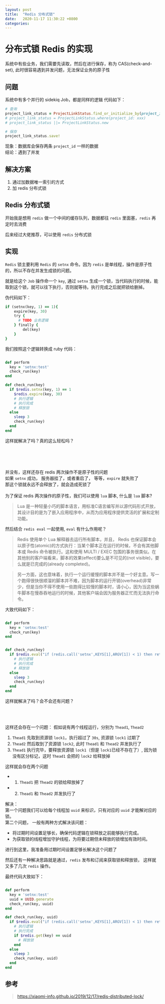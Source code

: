 ```yaml
---
layout: post
title:  "Redis 分布式锁"
date:   2020-11-17 11:30:22 +0800
categories:
---
```

# 分布式锁 Redis 的实现
系统中有些业务，我们需要先读取，然后在进行保存，称为 CAS(check-and-set), 此时很容易遇到并发问题，无法保证业务的原子性

## 问题
系统中有多个并行的 sidekiq Job，都是同样的逻辑
代码如下：
```rb
# 查询
project_link_status = ProjectLinkStatus.find_or_initialize_by(project_id: xxx)
# project_link_status = ProjectLinkStatus.where(project_id: xxx)
# project_link_status ||= ProjectLinkStatus.new

# 保存
project_link_status.save!
```
现象：数据库会保存两条 `project_id` 一样的数据<br>
结论：遇到了并发<br>

## 解决方案
1. 通过加数据唯一索引的方式
2. 加 redis 分布式锁

## Redis 分布式锁

开始我是想用 `redis` 做一个中间的缓存队列，数据都往 `redis` 里面塞，`redis` 再定时去消费

后来经过大佬推荐，可以使用 `redis` 分布式锁

## 实现
`Redis` 锁主要利用 `Redis` 的 `setnx` 命令。因为 `redis` 是单线程，操作是原子性的，所以不存在并发生成锁的问题。

就是给这个 `Job` 操作命一个 `key`, 通过 `setnx` 生成一个锁，当代码执行的时候，能取到这个锁，就可以往下执行，否则就等待。执行完成之后就把锁给删掉。

伪代码如下：
```rb
if (setnx(key, 1) == 1){
    expire(key, 30)
    try {
      # TODO 业务逻辑
    } finally {
        del(key)
    }
}
```

我们按照这个逻辑转换成 ruby 代码：

```rb

def perform
  key = 'setnx:test'
  check_run(key)
end

def check_run(key)
  if $redis.setnx(key, 1) == 1
    $redis.expire(key, 30)
    # 执行逻辑
    # 执行完成
    # 释放锁
  else
    sleep 3
    check_run(key)
  end
end
```

这样就解决了吗？真的这么轻松吗？<br><br><br><br><br>


并没有，这样还存在 redis 两次操作不是原子性的问题<br>
如果 `setnx` 成功， 服务器挂了，或者重启了， 等等，`expire` 就失败了<br>
那这个锁就永远不会释放了，就会造成死锁了<br>
<br>
为了保证 redis 两次操作的原子性，我们可以使用 `lua` 脚本, 什么是 `lua` 脚本?<br>
>Lua 是一种轻量小巧的脚本语言，用标准C语言编写并以源代码形式开放， 其设计目的是为了嵌入应用程序中，从而为应用程序提供灵活的扩展和定制功能。

然后结合 `redis eval` 一起使用, `eval` 有什么作用呢？

> Redis 使用单个 Lua 解释器去运行所有脚本，并且， Redis 也保证脚本会以原子性(atomic)的方式执行：当某个脚本正在运行的时候，不会有其他脚本或 Redis 命令被执行。这和使用 MULTI / EXEC 包围的事务很类似。在其他别的客户端看来，脚本的效果(effect)要么是不可见的(not visible)，要么就是已完成的(already completed)。

> 另一方面，这也意味着，执行一个运行缓慢的脚本并不是一个好主意。写一个跑得很快很顺溜的脚本并不难，因为脚本的运行开销(overhead)非常少，但是当你不得不使用一些跑得比较慢的脚本时，请小心，因为当这些蜗牛脚本在慢吞吞地运行的时候，其他客户端会因为服务器正忙而无法执行命令。

大致代码如下：
```rb

def perform
  key = 'setnx:test'
  check_run(key)
end


def check_run(key)
  if $redis.eval("if (redis.call('setnx',KEYS[1],ARGV[1]) < 1) then return 0; end; redis.call('expire',KEYS[1],tonumber(ARGV[2])); return 1;", [key], [1, 30])
    # 执行逻辑
    # 执行完成
    # 释放锁
  else
    sleep 3
    check_run(key)
  end
end
```

这样就解决了吗？会不会还有问题？<br><br><br><br>

这样还会存在一个问题：
假如说有两个线程运行，分别为 `Thead1`, `Thead2`<br>

1. `Thead1` 先取到资源锁 `lock1`，执行超过了 `30s`, 资源锁 `lock1` 过期了
2. `Thead2` 然后取到了资源锁 `lock2`, 此时 `Thead1` 和 `Thead2` 并发执行了
3. `Thead1` 执行完毕，要释放资源锁 `lock1`（但是 `lock1`已经不存在了）, 因为锁没有区分标记，这时 `Thead1` 会把的 `lock2` 给释放掉

这样就会存在两个问题
-  1. `Thead1` 把 `Thead2` 的锁给释放掉了
-  2. `Thead1` 和 `Thead2` 并发执行了

解决：<br>
第一个问题我们可以给每个线程加 `uuid` 来标识，只有对应的 `uuid` 才能解对应的锁。<br>
第二个问题， 一般有两种方式解决该问题：
- 将过期时间设置足够长，确保代码逻辑在锁释放之前能够执行完成。
- 为获取锁的线程增加守护线程，为将要过期但未释放的锁增加有效时间。

进行到这里，我准备用过期时间设置足够长解决这个问题了

然后还有一种解决思路就是通过，`redis` 发布和订阅来获取锁和释放锁，
这样就又多了几次 `redis` 操作。

最终代码大致如下：
```rb

def perform
  key = 'setnx:test'
  uuid = UUID.generate
  check_run(key, uuid)
end

def check_run(key, uuid)
  if $redis.eval("if (redis.call('setnx',KEYS[1],ARGV[1]) < 1) then return 0; end; redis.call('expire',KEYS[1],tonumber(ARGV[2])); return 1;", [key], [uuid, 30])
    # 执行逻辑
    # 执行完成
    if $redis.get(key) == uuid
      # 释放锁
    end
  else
    sleep 3
    check_run(key, uuid)
  end
end
```

## 参考
> https://xiaomi-info.github.io/2019/12/17/redis-distributed-lock/